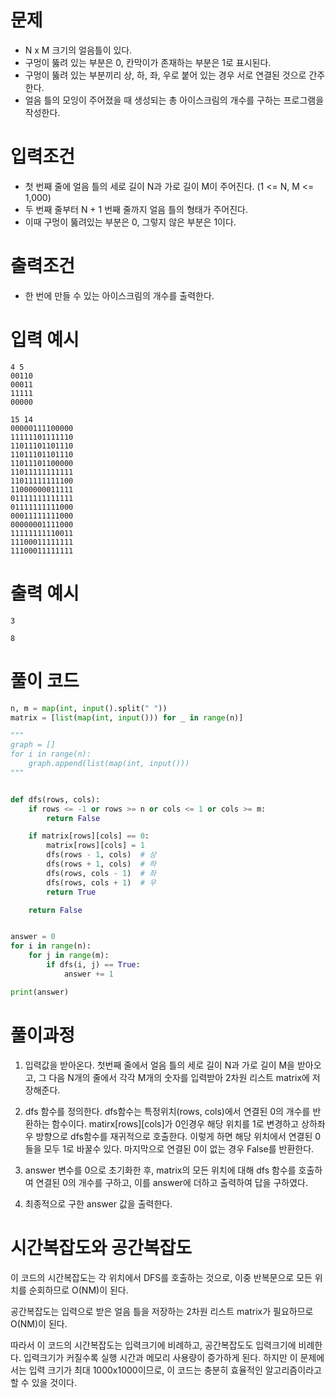 # 문제
- N x M 크기의 얼음틀이 있다.
- 구멍이 뚫려 있는 부분은 0, 칸막이가 존재하는 부분은 1로 표시된다.
- 구멍이 뚫려 있는 부분끼리 상, 하, 좌, 우로 붙어 있는 경우 서로 연결된 것으로 간주한다.
- 얼음 틀의 모잉이 주어졌을 때 생성되는 총 아이스크림의 개수를 구하는 프로그램을 작성한다.

# 입력조건
- 첫 번째 줄에 얼음 틀의 세로 길이 N과 가로 길이 M이 주어진다. (1 <= N, M <= 1,000)
- 두 번째 줄부터 N + 1 번째 줄까지 얼음 틀의 형태가 주어진다.
- 이때 구멍이 뚫려있는 부분은 0, 그렇지 않은 부분은 1이다.

# 출력조건
- 한 번에 만들 수 있는 아이스크림의 개수를 출력한다. 
# 입력 예시
```
4 5
00110
00011
11111
00000
```

```
15 14
00000111100000
11111101111110
11011101101110
11011101101110
11011101100000
11011111111111
11011111111100
11000000011111
01111111111111
01111111111000
00011111111000
00000001111000
11111111110011
11100011111111
11100011111111
```

# 출력 예시
```
3
```

```
8
```

# 풀이 코드
``` python
n, m = map(int, input().split(" "))
matrix = [list(map(int, input())) for _ in range(n)]

"""
graph = []
for i in range(n):
    graph.append(list(map(int, input()))
"""


def dfs(rows, cols):
    if rows <= -1 or rows >= n or cols <= 1 or cols >= m:
        return False

    if matrix[rows][cols] == 0:
        matrix[rows][cols] = 1
        dfs(rows - 1, cols)  # 상
        dfs(rows + 1, cols)  # 하
        dfs(rows, cols - 1)  # 좌
        dfs(rows, cols + 1)  # 우
        return True

    return False


answer = 0
for i in range(n):
    for j in range(m):
        if dfs(i, j) == True:
            answer += 1

print(answer)
```

# 풀이과정
1. 입력값을 받아온다. 첫번째 줄에서 얼음 틀의 세로 길이 N과 가로 길이 M을 받아오고, 그 다음 N개의 줄에서 각각 M개의 숫자를 입력받아 2차원 리스트 matrix에 저장해준다.

2. dfs 함수를 정의한다. dfs함수는 특정위치(rows, cols)에서 연결된 0의 개수를 반환하는 함수이다. matirx[rows][cols]가 0인경우 해당 위치를 1로 변경하고 상하좌우 방향으로 dfs함수를 재귀적으로 호출한다. 이렇게 하면 해당 위치에서 연결된 0들을 모두 1로 바꿀수 있다. 마지막으로 연결된 0이 없는 경우 False를 반환한다.

3. answer 변수를 0으로 초기화한 후, matrix의 모든 위치에 대해 dfs 함수를 호출하여 연결된 0의 개수를 구하고, 이를 answer에 더하고 출력하여 답을 구하였다.

4. 최종적으로 구한 answer 값을 출력한다.

# 시간복잡도와 공간복잡도
이 코드의 시간복잡도는 각 위치에서 DFS를 호출하는 것으로, 이중 반복문으로 모든 위치를 순회하므로 O(NM)이 된다.

공간복잡도는 입력으로 받은 얼음 틀을 저장하는 2차원 리스트 matrix가 필요하므로 O(NM)이 된다.

따라서 이 코드의 시간복잡도는 입력크기에 비례하고, 공간복잡도도 입력크기에 비례한다. 입력크기가 커질수록 실행 시간과 메모리 사용량이 증가하게 된다. 하지만 이 문제에서는 입력 크기가 최대 1000x1000이므로, 이 코드는 충분히 효율적인 알고리즘이라고 할 수 있을 것이다.
